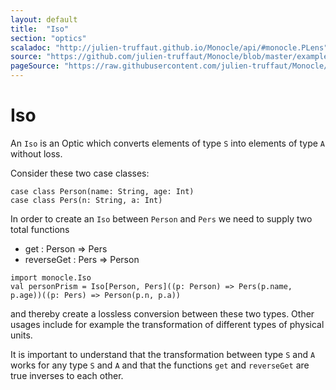 ```yaml
---
layout: default
title:  "Iso"
section: "optics"
scaladoc: "http://julien-truffaut.github.io/Monocle/api/#monocle.PLens"
source: "https://github.com/julien-truffaut/Monocle/blob/master/example/src/main/scala/monocle/example/LensExample.scala"
pageSource: "https://raw.githubusercontent.com/julien-truffaut/Monocle/master/docs/src/main/tut/iso.md"
---
```


# Iso

An `Iso` is an Optic which converts elements of type `S` into elements of type
`A` without loss.

Consider these two case classes:

```tut:silent
case class Person(name: String, age: Int)
case class Pers(n: String, a: Int)
```

In order to create an `Iso` between `Person` and `Pers` we need to supply two total functions

* get : Person => Pers
* reverseGet : Pers => Person

```tut:silent
import monocle.Iso
val personPrism = Iso[Person, Pers]((p: Person) => Pers(p.name, p.age))((p: Pers) => Person(p.n, p.a))
```

and thereby create a lossless conversion between these two types. Other usages include for example the transformation of different types of physical units.

It is important to understand that the transformation between type `S` and `A` works for any type `S` and `A` and that the functions `get` and `reverseGet` are true inverses to each other.
